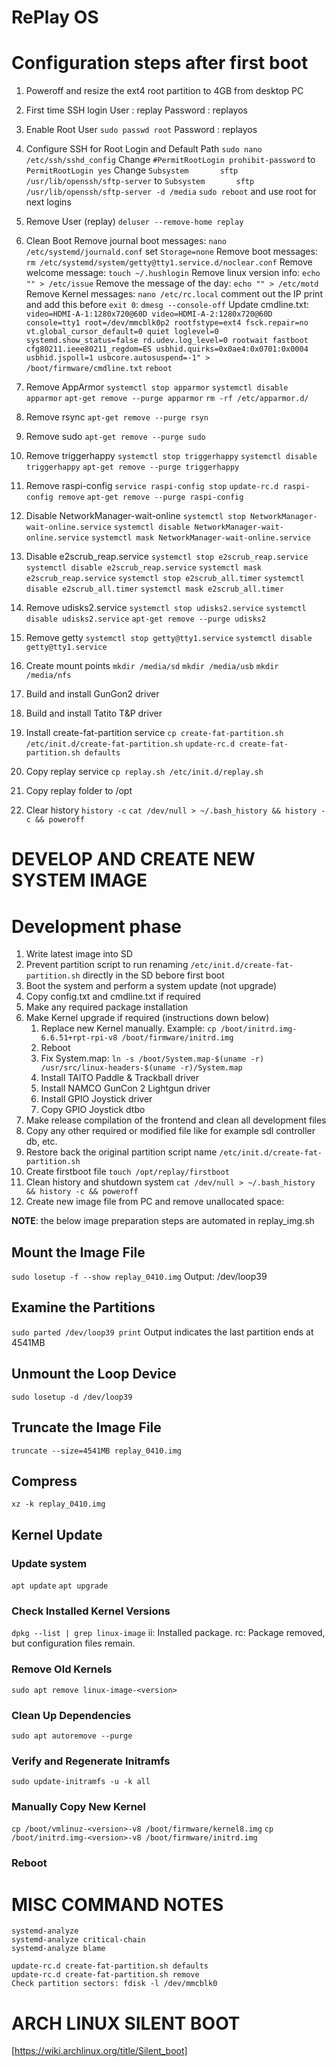 RePlay OS
=========

Configuration steps after first boot
====================================

1. Poweroff and resize the ext4 root partition to 4GB from desktop PC

2. First time SSH login
    User     : replay
    Password : replayos

3. Enable Root User
`sudo passwd root`
Password : replayos

4. Configure SSH for Root Login and Default Path
`sudo nano /etc/ssh/sshd_config`
Change `#PermitRootLogin prohibit-password` to `PermitRootLogin yes`
Change `Subsystem       sftp    /usr/lib/openssh/sftp-server` to `Subsystem       sftp    /usr/lib/openssh/sftp-server -d /media`
`sudo reboot` and use root for next logins

5. Remove User (replay)
`deluser --remove-home replay`

6. Clean Boot
Remove journal boot messages: `nano /etc/systemd/journald.conf` set `Storage=none`
Remove boot messages: `rm /etc/systemd/system/getty@tty1.service.d/noclear.conf`
Remove welcome message: `touch ~/.hushlogin`
Remove linux version info: `echo "" > /etc/issue`
Remove the message of the day: `echo "" > /etc/motd`
Remove Kernel messages: `nano /etc/rc.local` comment out the IP print and add this before `exit 0`: `dmesg --console-off`
Update cmdline.txt: `video=HDMI-A-1:1280x720@60D video=HDMI-A-2:1280x720@60D console=tty1 root=/dev/mmcblk0p2 rootfstype=ext4 fsck.repair=no vt.global_cursor_default=0 quiet loglevel=0 systemd.show_status=false rd.udev.log_level=0 rootwait fastboot cfg80211.ieee80211_regdom=ES usbhid.quirks=0x0ae4:0x0701:0x0004 usbhid.jspoll=1 usbcore.autosuspend=-1" > /boot/firmware/cmdline.txt`
`reboot`

7. Remove AppArmor
`systemctl stop apparmor`
`systemctl disable apparmor`
`apt-get remove --purge apparmor`
`rm -rf /etc/apparmor.d/`

8. Remove rsync
`apt-get remove --purge rsyn`

9. Remove sudo
`apt-get remove --purge sudo`

10. Remove triggerhappy
`systemctl stop triggerhappy`
`systemctl disable triggerhappy`
`apt-get remove --purge triggerhappy`

11. Remove raspi-config
`service raspi-config stop`
`update-rc.d raspi-config remove`
`apt-get remove --purge raspi-config`

12. Disable NetworkManager-wait-online
`systemctl stop NetworkManager-wait-online.service`
`systemctl disable NetworkManager-wait-online.service`
`systemctl mask NetworkManager-wait-online.service`

13. Disable e2scrub_reap.service
`systemctl stop e2scrub_reap.service`
`systemctl disable e2scrub_reap.service`
`systemctl mask e2scrub_reap.service`
`systemctl stop e2scrub_all.timer`
`systemctl disable e2scrub_all.timer`
`systemctl mask e2scrub_all.timer`

14. Remove udisks2.service
`systemctl stop udisks2.service`
`systemctl disable udisks2.service`
`apt-get remove --purge udisks2`

15. Remove getty
`systemctl stop getty@tty1.service`
`systemctl disable getty@tty1.service`

16. Create mount points
`mkdir /media/sd`
`mkdir /media/usb`
`mkdir /media/nfs`

17. Build and install GunGon2 driver
18. Build and install Tatito T&P driver

19. Install create-fat-partition service
`cp create-fat-partition.sh /etc/init.d/create-fat-partition.sh`
`update-rc.d create-fat-partition.sh defaults`

20. Copy replay service
`cp replay.sh /etc/init.d/replay.sh`

21. Copy replay folder to /opt

22. Clear history
`history -c`
`cat /dev/null > ~/.bash_history && history -c && poweroff`

DEVELOP AND CREATE NEW SYSTEM IMAGE
===================================

# Development phase
1. Write latest image into SD
2. Prevent partition script to run renaming `/etc/init.d/create-fat-partition.sh` directly in the SD bebore first boot
3. Boot the system and perform a system update (not upgrade)
4. Copy config.txt and cmdline.txt if required
5. Make any required package installation
6. Make Kernel upgrade if required (instructions down below)
    1. Replace new Kernel manually. Example: `cp /boot/initrd.img-6.6.51+rpt-rpi-v8 /boot/firmware/initrd.img`
    2. Reboot
    3. Fix System.map: `ln -s /boot/System.map-$(uname -r) /usr/src/linux-headers-$(uname -r)/System.map`
    4. Install TAITO Paddle & Trackball driver
    5. Install NAMCO GunCon 2 Lightgun driver
    6. Install GPIO Joystick driver
    7. Copy GPIO Joystick dtbo
7. Make release compilation of the frontend and clean all development files
8. Copy any other required or modified file like for example sdl controller db, etc.
9. Restore back the original partition script name `/etc/init.d/create-fat-partition.sh`
10. Create firstboot file `touch /opt/replay/firstboot`
11. Clean history and shutdown system `cat /dev/null > ~/.bash_history && history -c && poweroff`
12. Create new image file from PC and remove unallocated space:

**NOTE**: the below image preparation steps are automated in replay_img.sh

## Mount the Image File
`sudo losetup -f --show replay_0410.img`
Output: /dev/loop39
## Examine the Partitions
`sudo parted /dev/loop39 print`
Output indicates the last partition ends at 4541MB
## Unmount the Loop Device
`sudo losetup -d /dev/loop39`
## Truncate the Image File
`truncate --size=4541MB replay_0410.img`
## Compress
`xz -k replay_0410.img`

## Kernel Update
### Update system
`apt update`
`apt upgrade`
### Check Installed Kernel Versions
`dpkg --list | grep linux-image`
ii: Installed package.
rc: Package removed, but configuration files remain.
### Remove Old Kernels
`sudo apt remove linux-image-<version>`
### Clean Up Dependencies
`sudo apt autoremove --purge`
### Verify and Regenerate Initramfs
`sudo update-initramfs -u -k all`
### Manually Copy New Kernel
`cp /boot/vmlinuz-<version>-v8 /boot/firmware/kernel8.img`
`cp /boot/initrd.img-<version>-v8 /boot/firmware/initrd.img`
### Reboot

MISC COMMAND NOTES
==================
```
systemd-analyze
systemd-analyze critical-chain
systemd-analyze blame

update-rc.d create-fat-partition.sh defaults
update-rc.d create-fat-partition.sh remove
Check partition sectors: fdisk -l /dev/mmcblk0
```

ARCH LINUX SILENT BOOT
======================
[https://wiki.archlinux.org/title/Silent_boot]